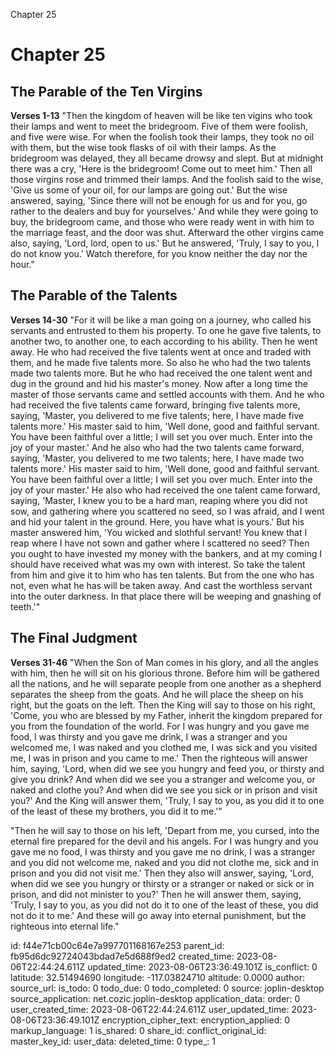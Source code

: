 Chapter 25

# Chapter 25
## The Parable of the Ten Virgins
**Verses 1-13**
"Then the kingdom of heaven will be like ten vigins who took their lamps and went to meet the bridegroom. Five of them were foolish, and five were wise. For when the foolish took their lamps, they took no oil with them, but the wise took flasks of oil with their lamps. As the bridegroom was delayed, they all became drowsy and slept. But at midnight there was a cry, 'Here is the bridegroom! Come out to meet him.' Then all those virgins rose and trimmed their lamps. And the foolish said to the wise, 'Give us some of your oil, for our lamps are going out.' But the wise answered, saying, 'Since there will not be enough for us and for you, go rather to the dealers and buy for yourselves.' And while they were going to buy, the bridegroom came, and those who were ready went in with him to the marriage feast, and the door was shut. Afterward the other virgins came also, saying, 'Lord, lord, open to us.' But he answered, 'Truly, I say to you, I do not know you.' Watch therefore, for you know neither the day nor the hour."

## The Parable of the Talents
**Verses 14-30**
"For it will be like a man going on a journey, who called his servants and entrusted to them his property. To one he gave five talents, to another two, to another one, to each according to his ability. Then he went away. He who had received the five talents went at once and traded with them, and he made five talents more. So also he who had the two talents made two talents more. But he who had received the one talent went and dug in the ground and hid his master's money. Now after a long time the master of those servants came and settled accounts with them. And he who had received the five talents came forward, bringing five talents more, saying, 'Master, you delivered to me five talents; here, I have made five talents more.' His master said to him, 'Well done, good and faithful servant. You have been faithful over a little; I will set you over much. Enter into the joy of your master.' And he also who had the two talents came forward, saying, 'Master, you delivered to me two talents; here, I have made two talents more.' His master said to him, 'Well done, good and faithful servant. You have been faithful over a little; I will set you over much. Enter into the joy of your master.' He also who had received the one talent came forward, saying, 'Master, I knew you to be a hard man, reaping where you did not sow, and gathering where you scattered no seed, so I was afraid, and I went and hid your talent in the ground. Here, you have what is yours.' But his master answered him, 'You wicked and slothful servant! You knew that I reap where I have not sown and gather where I scattered no seed? Then you ought to have invested my money with the bankers, and at my coming I should have received what was my own with interest. So take the talent from him and give it to him who has ten talents. But from the one who has not, even what he has will be taken away. And cast the worthless servant into the outer darkness. In that place there will be weeping and gnashing of teeth.'"

## The Final Judgment
**Verses 31-46**
"When the Son of Man comes in his glory, and all the angles with him, then he will sit on his glorious throne. Before him will be gathered all the nations, and he will separate people from one another as a shepherd separates the sheep from the goats. And he will place the sheep on his right, but the goats on the left. Then the King will say to those on his right, 'Come, you who are blessed by my Father, inherit the kingdom prepared for you from the foundation of the world. For I was hungry and you gave me food, I was thirsty and you gave me drink, I was a stranger and you welcomed me, I was naked and you clothed me, I was sick and you visited  me, I was in prison and you came to me.' Then the righteous will answer him, saying, 'Lord, when did we see you hungry and feed you, or thirsty and give you drink? And when did we see you a stranger and welcome you, or naked and clothe you? And when did we see you sick or in prison and visit you?' And the King will answer them, 'Truly, I say to you, as you did it to one of the least of these my brothers, you did it to me.'"

"Then he will say to those on his left, 'Depart from me, you cursed, into the eternal fire prepared for the devil and his angels. For I was hungry and you gave me no food, I was thirsty and you gave me no drink, I was a stranger and you did not welcome me, naked and you did not clothe me, sick and in prison and you did not visit me.' Then they also will answer, saying, 'Lord, when did we see you hungry or thirsty or a stranger or naked or sick or in prison, and did not minister to you?' Then he will answer them, saying, 'Truly, I say to you, as you did not do it to one of the least of these, you did not do it to me.' And these will go away into eternal punishment, but the righteous into eternal life."

id: f44e71cb00c64e7a997701168167e253
parent_id: fb95d6dc92724043bdad7e5d688f9ed2
created_time: 2023-08-06T22:44:24.611Z
updated_time: 2023-08-06T23:36:49.101Z
is_conflict: 0
latitude: 32.51494690
longitude: -117.03824710
altitude: 0.0000
author: 
source_url: 
is_todo: 0
todo_due: 0
todo_completed: 0
source: joplin-desktop
source_application: net.cozic.joplin-desktop
application_data: 
order: 0
user_created_time: 2023-08-06T22:44:24.611Z
user_updated_time: 2023-08-06T23:36:49.101Z
encryption_cipher_text: 
encryption_applied: 0
markup_language: 1
is_shared: 0
share_id: 
conflict_original_id: 
master_key_id: 
user_data: 
deleted_time: 0
type_: 1